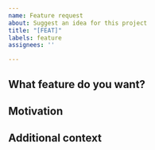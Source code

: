 ```yaml
---
name: Feature request
about: Suggest an idea for this project
title: "[FEAT]"
labels: feature
assignees: ''

---
```


<!--
  Thank you very much for contributing to SnippetHub by creating an issue! ❤️
-->

## What feature do you want?
<!-- A concise description of the ATOMIC feature you request. For two requested features, please create two issues-->
<!-- Please don't use courtesy words like this: I'm always frustrated when [...] -->
<!-- You can start with : I want [Describe the solution you'd like] when ... -->

## Motivation
<!--
  What are you trying to accomplish? How has the lack of this feature affected you?
  Providing context helps us come up with a solution that is most useful in the real world.
-->

## Additional context
<!-- Please add the design file/screenshot or code here. -->
